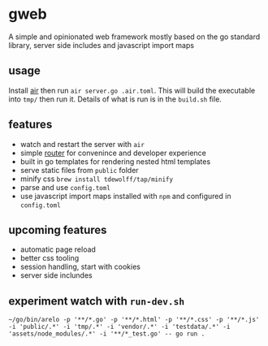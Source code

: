 # gweb
A simple and opinionated web framework mostly based on the go standard library, server side includes and javascript import maps

## usage
Install [air](https://github.com/cosmtrek/air) then run `air server.go .air.toml`. This will build the executable into `tmp/` then run it. Details of what is run is in the `build.sh` file.

## features
- watch and restart the server with `air`
- simple [router](https://github.com/julienschmidt/httprouter) for convenince and developer experience 
- built in go templates for rendering nested html templates
- serve static files from `public` folder 
- minify css `brew install tdewolff/tap/minify`
- parse and use `config.toml`
- use javascript import maps installed with `npm` and configured in `config.toml`

## upcoming features
- automatic page reload
- better css tooling
- session handling, start with cookies
- server side inclundes

## experiment watch with `run-dev.sh`
```
~/go/bin/arelo -p '**/*.go' -p '**/*.html' -p '**/*.css' -p '**/*.js' -i 'public/.*' -i 'tmp/.*' -i 'vendor/.*' -i 'testdata/.*' -i 'assets/node_modules/.*' -i '**/*_test.go' -- go run .
```
